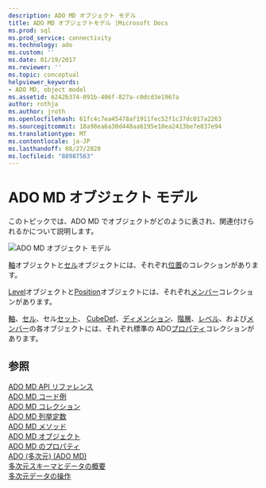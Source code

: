 ```yaml
---
description: ADO MD オブジェクト モデル
title: ADO MD オブジェクトモデル |Microsoft Docs
ms.prod: sql
ms.prod_service: connectivity
ms.technology: ado
ms.custom: ''
ms.date: 01/19/2017
ms.reviewer: ''
ms.topic: conceptual
helpviewer_keywords:
- ADO MD, object model
ms.assetid: 6242b374-091b-406f-827a-c0dcd3e1967a
author: rothja
ms.author: jroth
ms.openlocfilehash: 61fc4c7ea45478af1911fec52f1c37dc017a2263
ms.sourcegitcommit: 18a98ea6a30d448aa6195e10ea2413be7e837e94
ms.translationtype: MT
ms.contentlocale: ja-JP
ms.lasthandoff: 08/27/2020
ms.locfileid: "88987563"
---
```

# <a name="ado-md-object-model"></a>ADO MD オブジェクト モデル
このトピックでは、ADO MD でオブジェクトがどのように表され、関連付けられるかについて説明します。  
  
 ![ADO MD オブジェクト モデル](../../../ado/reference/ado-md-api/media/ado_md_object_model.gif "ADO_MD_object_model")  
  
 [軸](./axis-object-ado-md.md)オブジェクトと[セル](./cell-object-ado-md.md)オブジェクトには、それぞれ[位置](./positions-collection-ado-md.md)のコレクションがあります。  
  
 [Level](./level-object-ado-md.md)オブジェクトと[Position](./position-object-ado-md.md)オブジェクトには、それぞれ[メンバー](./members-collection-ado-md.md)コレクションがあります。  
  
 [軸](./axis-object-ado-md.md)、[セル](./cell-object-ado-md.md)、セル[セット](./cellset-object-ado-md.md)、 [CubeDef](./cubedef-object-ado-md.md)、[ディメンション](./dimension-object-ado-md.md)、[階層](./hierarchy-object-ado-md.md)、[レベル](./level-object-ado-md.md)、および[メンバー](./member-object-ado-md.md)の各オブジェクトには、それぞれ標準の ADO[プロパティ](../ado-api/properties-collection-ado.md)コレクションがあります。  
  
## <a name="see-also"></a>参照  
 [ADO MD API リファレンス](?view=sql-server-ver15)   
 [ADO MD コード例](./ado-md-code-examples.md)   
 [ADO MD コレクション](./ado-md-collections.md)   
 [ADO MD 列挙定数](./ado-md-enumerated-constants.md)   
 [ADO MD メソッド](./ado-md-methods.md)   
 [ADO MD オブジェクト](./ado-md-objects.md)   
 [ADO MD のプロパティ](./ado-md-properties.md)   
 [ADO (多次元) (ADO MD)](../../guide/multidimensional/ado-multidimensional-ado-md.md)   
 [多次元スキーマとデータの概要](../../guide/multidimensional/overview-of-multidimensional-schemas-and-data.md)   
 [多次元データの操作](../../guide/multidimensional/working-with-multidimensional-data.md)